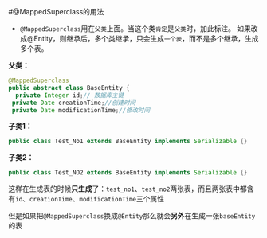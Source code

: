 
#@MappedSuperclass的用法 
- `@MappedSuperclass`用在`父类`上面。当这个类`肯定`是`父类`时，加此标注。
如果改成@Entity，则继承后，多个类继承，只会生成`一个表`，而不是多个继承，生成多个表。

**父类：**
```java
@MappedSuperclass
public abstract class BaseEntity {
  private Integer id;// 数据库主键
 private Date creationTime;//创建时间
 private Date modificationTime;//修改时间
```
**子类1：**
```java
public class Test_No1 extends BaseEntity implements Serializable {}
```
**子类2：**
```java
public class Test_NO2 extends BaseEntity implements Serializable {}
```
这样在生成表的时候**只生成**了：`test_no1`、`test_no2`两张表，而且两张表中都含有`id`、`creationTime`、`modificationTime`三个属性
 
但是如果把`@MappedSuperclass`换成`@Entity`那么就会**另外**在生成一张`baseEntity`的表
